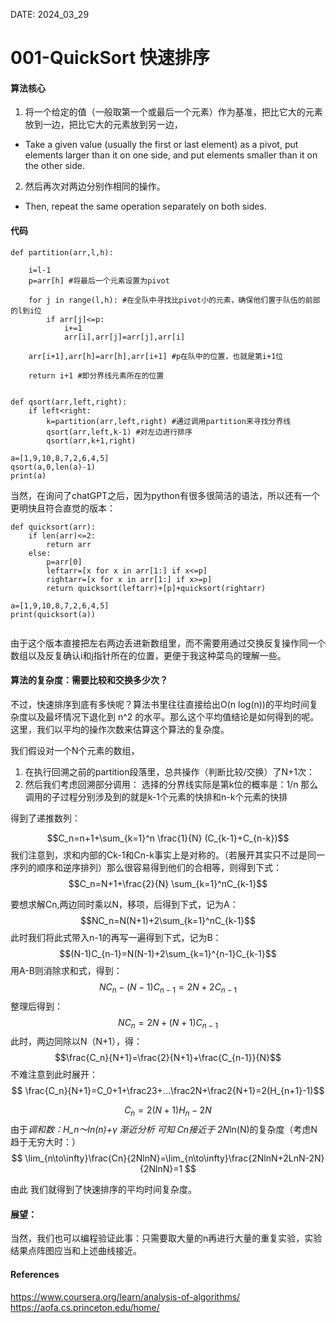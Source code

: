 
DATE: 2024_03_29

# 001-QuickSort 快速排序

#### 算法核心 

1. 将一个给定的值（一般取第一个或最后一个元素）作为基准，把比它大的元素放到一边，把比它大的元素放到另一边，
- Take a given value (usually the first or last element) as a pivot, put elements larger than it on one side, and put elements smaller than it on the other side.

2. 然后再次对两边分别作相同的操作。
- Then, repeat the same operation separately on both sides.

#### 代码
```
def partition(arr,l,h):
	
	i=l-1
	p=arr[h] #将最后一个元素设置为pivot
		
	for j in range(l,h): #在全队中寻找比pivot小的元素，确保他们置于队伍的前部的l到i位
		if arr[j]<=p:
			i+=1
			arr[i],arr[j]=arr[j],arr[i]
	
	arr[i+1],arr[h]=arr[h],arr[i+1] #p在队中的位置，也就是第i+1位
	
	return i+1 #即分界线元素所在的位置	


def qsort(arr,left,right):
	if left<right:
		k=partition(arr,left,right) #通过调用partition来寻找分界线
		qsort(arr,left,k-1) #对左边进行排序
		qsort(arr,k+1,right)

a=[1,9,10,8,7,2,6,4,5]
qsort(a,0,len(a)-1)
print(a)

```

当然，在询问了chatGPT之后，因为python有很多很简洁的语法，所以还有一个更明快且符合直觉的版本：
```
def quicksort(arr):
	if len(arr)<=2:
		return arr
	else:
		p=arr[0]
		leftarr=[x for x in arr[1:] if x<=p]
		rightarr=[x for x in arr[1:] if x>=p]
		return quicksort(leftarr)+[p]+quicksort(rightarr)

a=[1,9,10,8,7,2,6,4,5]
print(quicksort(a))
		
```

由于这个版本直接把左右两边丢进新数组里，而不需要用通过交换反复操作同一个数组以及反复确认i和j指针所在的位置，更便于我这种菜鸟的理解一些。

#### 算法的复杂度：需要比较和交换多少次？

不过，快速排序到底有多快呢？算法书里往往直接给出O(n log(n))的平均时间复杂度以及最坏情况下退化到 n^2 的水平。那么这个平均值结论是如何得到的呢。这里，我们以平均的操作次数来估算这个算法的复杂度。

我们假设对一个N个元素的数组，
1. 在执行回溯之前的partition段落里，总共操作（判断比较/交换）了N+1次：
2. 然后我们考虑回溯部分调用：
		选择的分界线实际是第k位的概率是：1/n
		那么调用的子过程分别涉及到的就是k-1个元素的快排和n-k个元素的快排

得到了递推数列：

$$C_n=n+1+\sum_{k=1}^n \frac{1}{N} (C_{k-1}+C_{n-k})$$
我们注意到，求和内部的Ck-1和Cn-k事实上是对称的。（若展开其实只不过是同一序列的顺序和逆序排列）那么很容易得到他们的合相等，则得到下式：
$$C_n=N+1+\frac{2}{N} \sum_{k=1}^nC_{k-1}$$

要想求解Cn,两边同时乘以N，移项，后得到下式，记为A：
$$NC_n=N(N+1)+2\sum_{k=1}^nC_{k-1}$$
此时我们将此式带入n-1的再写一遍得到下式，记为B：
$$(N-1)C_{n-1}=N(N-1)+2\sum_{k=1}^{n-1}C_{k-1}$$
用A-B则消除求和式，得到：
$$NC_n-(N-1)C_{n-1}=2N+2C_{n-1}$$
整理后得到：
		$$NC_n=2N+(N+1)C_{n-1}$$
此时，两边同除以N（N+1），得：
		$$\frac{C_n}{N+1}=\frac{2}{N+1}+\frac{C_{n-1}}{N}$$
不难注意到此时展开：
	$$ \frac{C_n}{N+1}=C_0+1+\frac23+…\frac2N+\frac2{N+1}=2(H_{n+1}-1)$$

$$C_n=2(N+1)H_n-2N$$
由于*调和数：H_n～ln(n)+γ 
渐近分析 可知 Cn接近于 2N*ln(N)的复杂度（考虑N趋于无穷大时：）
	$$ \lim_{n\to\infty}\frac{Cn}{2NlnN}=\lim_{n\to\infty}\frac{2NlnN+2LnN-2N}{2NlnN}=1 $$

由此 我们就得到了快速排序的平均时间复杂度。

#### 展望：
当然，我们也可以编程验证此事：只需要取大量的n再进行大量的重复实验，实验结果点阵图应当和上述曲线接近。

#### References
https://www.coursera.org/learn/analysis-of-algorithms/
https://aofa.cs.princeton.edu/home/